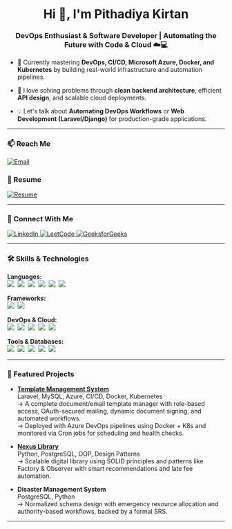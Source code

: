 <h1 align="center">Hi 👋, I'm Pithadiya Kirtan</h1>
<h3 align="center">DevOps Enthusiast & Software Developer | Automating the Future with Code & Cloud ☁️💻</h3>

- 🔧 Currently mastering **DevOps, CI/CD, Microsoft Azure, Docker, and Kubernetes** by building real-world infrastructure and automation pipelines.

- 🧠 I love solving problems through **clean backend architecture**, efficient **API design**, and scalable cloud deployments.

- 💡 Let's talk about **Automating DevOps Workflows** or **Web Development (Laravel/Django)** for production-grade applications.

---

<h3 align="left">📫 Reach Me</h3>
<p align="left">
  <a href="mailto:pithadiyakirtan08@gmail.com" target="blank">
    <img src="https://img.shields.io/badge/-Email-D14836?style=for-the-badge&logo=gmail&logoColor=white" alt="Email">
  </a>
</p>

<h3 align="left">📄 Resume</h3>
<p align="left">
  <a href="https://drive.google.com/file/d/1bXPQzI0FXyRV5BWBzKseEW1D-_gEbBgo/view?usp=drive_link" target="blank">
    <img src="https://img.shields.io/badge/-Resume-4285F4?style=for-the-badge&logo=google-drive&logoColor=white" alt="Resume">
  </a>
</p>

---

<h3 align="left">🔗 Connect With Me</h3>
<p align="left">
  <a href="https://linkedin.com/in/kirtan-pithadiya" target="blank">
    <img src="https://img.shields.io/badge/-LinkedIn-0A66C2?style=for-the-badge&logo=linkedin&logoColor=white" alt="LinkedIn">
  </a>
  <a href="https://www.leetcode.com/kirtan_2408" target="blank">
    <img src="https://img.shields.io/badge/-LeetCode-FFA116?style=for-the-badge&logo=leetcode&logoColor=white" alt="LeetCode">
  </a>
  <a href="https://auth.geeksforgeeks.org/user/pithadiyamhtt/profile" target="blank">
    <img src="https://img.shields.io/badge/-GeeksforGeeks-008000?style=for-the-badge&logo=geeksforgeeks&logoColor=white" alt="GeeksforGeeks">
  </a>
</p>

---

<h3 align="left">🛠️ Skills & Technologies</h3>

<p align="left">
  <strong>Languages:</strong><br>
  <img src="https://img.shields.io/badge/-Python-05122A?style=flat&logo=python">&nbsp;
  <img src="https://img.shields.io/badge/-PHP-05122A?style=flat&logo=php">&nbsp;
  <img src="https://img.shields.io/badge/-JavaScript-05122A?style=flat&logo=javascript">&nbsp;
  <img src="https://img.shields.io/badge/-C-05122A?style=flat&logo=c">&nbsp;
  <img src="https://img.shields.io/badge/-HTML5-05122A?style=flat&logo=html5">&nbsp;
  <img src="https://img.shields.io/badge/-CSS3-05122A?style=flat&logo=css3">
</p>

<p align="left">
  <strong>Frameworks:</strong><br>
  <img src="https://img.shields.io/badge/-Laravel-05122A?style=flat&logo=laravel">&nbsp;
  <img src="https://img.shields.io/badge/-Django-05122A?style=flat&logo=django">
</p>

<p align="left">
  <strong>DevOps & Cloud:</strong><br>
  <img src="https://img.shields.io/badge/-Microsoft Azure-05122A?style=flat&logo=microsoftazure">&nbsp;
  <img src="https://img.shields.io/badge/-Azure DevOps-05122A?style=flat&logo=azuredevops">&nbsp;
  <img src="https://img.shields.io/badge/-Docker-05122A?style=flat&logo=docker">&nbsp;
  <img src="https://img.shields.io/badge/-Kubernetes-05122A?style=flat&logo=kubernetes">&nbsp;
  <img src="https://img.shields.io/badge/-Linux-05122A?style=flat&logo=linux">
</p>

<p align="left">
  <strong>Tools & Databases:</strong><br>
  <img src="https://img.shields.io/badge/-Git-05122A?style=flat&logo=git">&nbsp;
  <img src="https://img.shields.io/badge/-GitHub-05122A?style=flat&logo=github">&nbsp;
  <img src="https://img.shields.io/badge/-Postman-05122A?style=flat&logo=postman">&nbsp;
  <img src="https://img.shields.io/badge/-MySQL-05122A?style=flat&logo=mysql">&nbsp;
  <img src="https://img.shields.io/badge/-PostgreSQL-05122A?style=flat&logo=postgresql">
</p>

---

<h3 align="left">📌 Featured Projects</h3>

- **[Template Management System](https://github.com/Kirtan24/templates.io)**  
  Laravel, MySQL, Azure, CI/CD, Docker, Kubernetes  
  → A complete document/email template manager with role-based access, OAuth-secured mailing, dynamic document signing, and automated workflows.  
  → Deployed with Azure DevOps pipelines using Docker + K8s and monitored via Cron jobs for scheduling and health checks.

- **[Nexus Library](https://github.com/Kirtan24/nexus_library)**  
  Python, PostgreSQL, OOP, Design Patterns  
  → Scalable digital library using SOLID principles and patterns like Factory & Observer with smart recommendations and late fee automation.

- **Disaster Management System**  
  PostgreSQL, Python  
  → Normalized schema design with emergency resource allocation and authority-based workflows, backed by a formal SRS.

---
